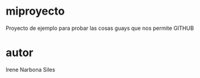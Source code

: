 # miproyecto
Proyecto de ejemplo para probar las cosas guays que nos permite GITHUB

# autor
Irene Narbona Siles